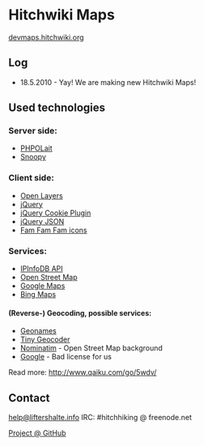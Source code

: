 Hitchwiki Maps
==============

[devmaps.hitchwiki.org](http://devmaps.hitchwiki.org/)

## Log

* 18.5.2010 - Yay! We are making new Hitchwiki Maps!


## Used technologies

### Server side:
* [PHPOLait](http://sourceforge.net/projects/phpolait/)
* [Snoopy](http://sourceforge.net/projects/snoopy/)

### Client side:
* [Open Layers](http://openlayers.org/)
* [jQuery](http://jquery.com/) 
* [jQuery Cookie Plugin](http://plugins.jquery.com/project/cookie)
* [jQuery JSON](http://code.google.com/p/jquery-json/)
* [Fam Fam Fam icons](http://www.famfamfam.com/lab/icons/)

### Services:
* [IPInfoDB API](http://ipinfodb.com/)
* [Open Street Map](http://www.openstreetmap.org/)
* [Google Maps](http://maps.google.com)
* [Bing Maps](http://maps.bing.com)

#### (Reverse-) Geocoding, possible services:
* [Geonames](http://www.geonames.org/export/geonames-search.html)
* [Tiny Geocoder](http://tinygeocoder.com/)
* [Nominatim](http://wiki.openstreetmap.org/wiki/Nominatim) - Open Street Map background
* [Google](http://maps.google.com/maps/geo?q=62,24) - Bad license for us

Read more: http://www.qaiku.com/go/5wdv/


## Contact
help@liftershalte.info
IRC: #hitchhiking @ freenode.net

[Project @ GitHub](http://github.com/MrTweek/maps.hitchwiki.org/)